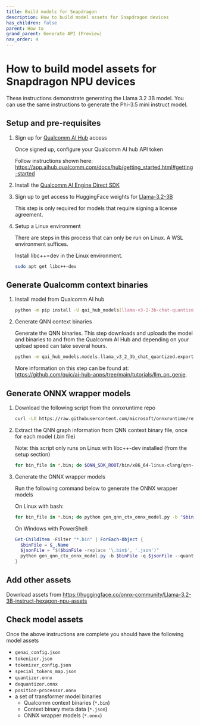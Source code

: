 ```yaml
---
title: Build models for Snapdragon
description: How to build model assets for Snapdragon devices
has_children: false
parent: How to
grand_parent: Generate API (Preview)
nav_order: 4
---
```


# How to build model assets for Snapdragon NPU devices

These instructions demonstrate generating the Llama 3.2 3B model. You can use the same instructions to generate the Phi-3.5 mini instruct model.

## Setup and pre-requisites

1. Sign up for [Qualcomm AI Hub](https://aihub.qualcomm.com/) access

   Once signed up, configure your Qualcomm AI hub API token

   Follow instructions shown here: https://app.aihub.qualcomm.com/docs/hub/getting_started.html#getting-started

2. Install the [Qualcomm AI Engine Direct SDK](https://softwarecenter.qualcomm.com/#/catalog/item/qualcomm_neural_processing_sdk_public)

3. Sign up to get access to HuggingFace weights for [Llama-3.2-3B](https://huggingface.co/meta-llama/Llama-3.2-3B-Instruct)
   
   This step is only required for models that require signing a license agreement.

4. Setup a Linux environment
   
   There are steps in this process that can only be run on Linux. A WSL environment suffices.

   Install libc++=dev in the Linux environment.

   ```bash
   sudo apt get libc++-dev
   ```

## Generate Qualcomm context binaries

1. Install model from Qualcomm AI hub

   ```bash
   python -m pip install -U qai_hub_models[llama-v3-2-3b-chat-quantized]
   ```

2. Generate QNN context binaries

   Generate the QNN binaries. This step downloads and uploads the model and binaries to and from the Qualcomm AI Hub and depending on your upload speed can take several hours.

   ```bash
   python -m qai_hub_models.models.llama_v3_2_3b_chat_quantized.export --device "Snapdragon X Elite CRD" --skip-inferencing --skip-profiling --output-dir .
   ```

   More information on this step can be found at: https://github.com/quic/ai-hub-apps/tree/main/tutorials/llm_on_genie.

## Generate ONNX wrapper models


1. Download the following script from the onnxruntime repo

   ```bash
   curl -LO https://raw.githubusercontent.com/microsoft/onnxruntime/refs/heads/main/onnxruntime/python/tools/qnn/gen_qnn_ctx_onnx_model.py
   ```

2. Extract the QNN graph information from QNN context binary file, once for each model (.bin file)

   Note: this script only runs on Linux with libc++-dev installed (from the setup section)

   ```bash
   for bin_file in *.bin; do $QNN_SDK_ROOT/bin/x86_64-linux-clang/qnn-context-binary-utility --context_binary="$bin_file" --json_file="${bin_file%.bin}.json"; done
   ```

3. Generate the ONNX wrapper models

   Run the following command below to generate the ONNX wrapper models

   On Linux with bash:

   ```bash
   for bin_file in *.bin; do python gen_qnn_ctx_onnx_model.py -b "$bin_file" -q "${bin_file%.bin}.json" --quantized_IO --disable_embed_mode; done
   ```

   On Windows with PowerShell:

   ```powershell
   Get-ChildItem -Filter "*.bin" | ForEach-Object {
     $binFile = $_.Name
     $jsonFile = "$($binFile -replace '\.bin$', '.json')"
     python gen_qnn_ctx_onnx_model.py -b $binFile -q $jsonFile --quantized_IO --disable_embed_mode
   }
   ```

## Add other assets

Download assets from https://huggingface.co/onnx-community/Llama-3.2-3B-instruct-hexagon-npu-assets 

## Check model assets

Once the above instructions are complete you should have the following model assets

* `genai_config.json`
* `tokenizer.json`
* `tokenizer_config.json`
* `special_tokens_map.json`
* `quantizer.onnx`
* `dequantizer.onnx`
* `position-processor.onnx`
* a set of transformer model binaries
  * Qualcomm context binaries (`*.bin`)
  * Context binary meta data (`*.json`)
  * ONNX wrapper models (`*.onnx`)

